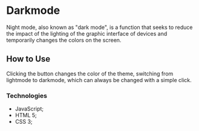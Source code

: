 # Darkmode
Night mode, also known as "dark mode", is a function that seeks to reduce the impact of the lighting of the graphic interface of devices and temporarily changes the colors on the screen.

## How to Use
Clicking the button changes the color of the theme, switching from lightmode to darkmode, which can always be changed with a simple click.

 ### Technologies

 - JavaScript;
 - HTML 5;
 - CSS 3;
 
